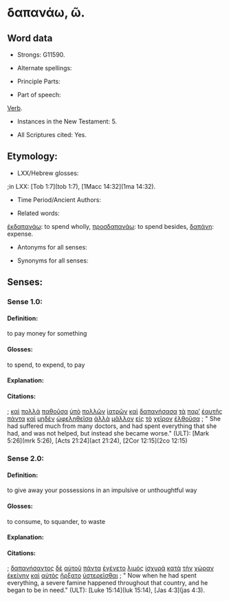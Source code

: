 # δαπανάω, ῶ.

<!-- Status: S2=NeedsFinalCheck -->
<!-- Lexica used for edits: BDAG LN CVB -->

## Word data

* Strongs: G11590.


* Alternate spellings:

* Principle Parts: 

* Part of speech: 

[Verb](http://ugg.readthedocs.io/en/latest/verb.html).

* Instances in the New Testament: 5.

* All Scriptures cited: Yes.

## Etymology: 


* LXX/Hebrew glosses: 

;in LXX: [Tob 1:7](tob 1:7), [1Macc 14:32](1ma 14:32).

* Time Period/Ancient Authors: 

* Related words: 

[ἐκδαπανάω](/G15500/01.md): to spend wholly, 
[προσδαπανάω](../G43250/01.md): to spend besides, 
[δαπάνη](../G11600/01.md): expense.

* Antonyms for all senses:

* Synonyms for all senses: 


## Senses:


### Sense  1.0: 

#### Definition: 

to pay money for something

#### Glosses: 

to spend, to expend, to pay

#### Explanation: 


#### Citations: 

; [καὶ](../G25320/01.md) [πολλὰ](../G41830/01.md) [παθοῦσα](../G39580/01.md) [ὑπὸ](../G52590/01.md) [πολλῶν](../G41830/01.md) [ἰατρῶν](../G23950/01.md) [καὶ](../G25320/01.md) [δαπανήσασα](../G11590/01.md) [τὰ](../G35880/01.md) [παρ’](../G38440/01.md) [ἑαυτῆς](../G14380/01.md) [πάντα](../G39560/01.md) [καὶ](../G25320/01.md) [μηδὲν](../G33670/01.md) [ὠφεληθεῖσα](../G56230/01.md) [ἀλλὰ](../G02350/01.md) [μᾶλλον](../G31230/01.md) [εἰς](../G15190/01.md) [τὸ](../G35880/01.md) [χεῖρον](../G55010/01.md) [ἐλθοῦσα](../G20640/01.md)
; " She had suffered much from many doctors, and had spent everything that she had, and was not helped, but instead she became worse." (ULT): 
[Mark 5:26](mrk 5:26), [Acts 21:24](act 21:24), [2Cor 12:15](2co 12:15)

### Sense  2.0: 

#### Definition: 

to give away your possessions in an impulsive or unthoughtful way

#### Glosses: 

to consume, to squander, to waste

#### Explanation: 


#### Citations: 

; [δαπανήσαντος](../G11590/01.md) [δὲ](../G11610/01.md) [αὐτοῦ](../G08460/01.md) [πάντα](../G39560/01.md) [ἐγένετο](../G10960/01.md) [λιμὸς](../G30420/01.md) [ἰσχυρὰ](../G24780/01.md) [κατὰ](../G25960/01.md) [τὴν](../G35880/01.md) [χώραν](../G55610/01.md) [ἐκείνην](../G15650/01.md) [καὶ](../G25320/01.md) [αὐτὸς](../G08460/01.md) [ἤρξατο](../G99999/01.md) [ὑστερεῖσθαι](../G53020/01.md)
; " Now when he had spent everything, a severe famine happened throughout that country, and he began to be in need." (ULT): 
[Luke 15:14](luk 15:14), [Jas 4:3](jas 4:3).